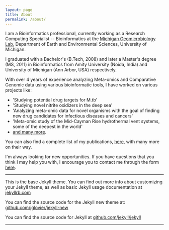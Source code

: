 ```yaml
---
layout: page
title: About
permalink: /about/
---
```


I am a Bioinformatics professional, currently working as a Research Computing Specialist -- Bioinformatics at the [Michigan Geomicrobiology Lab](http://www.earth.lsa.umich.edu/geomicrobiology/Index.html), Department of Earth and Environmental Sciences, University of Michigan. 

I graduated with a Bachelor's (B.Tech, 2008) and later a Master's degree (MS, 2011) in Bioinformatics from Amity University (Noida, India) and University of Michigan (Ann Arbor, USA) respectively.

With over 4 years of experience analyzing Meta-omics and Comparative Genomic data using various bioinformatic tools, I have worked on various projects like:

* 'Studying potential drug targets for M.tb' 
* 'Studying novel nitrite oxidizers in the deep sea' 
* 'Analyzing meta-omic data for novel organisms with the goal of finding new drug candidates for infectious diseases and cancers' 
* 'Meta-omic study of the Mid-Cayman Rise hydrothermal vent systems, some of the deepest in the world' 
* [and many more](http://www.sunitjain.com/projects).

You can also find a complete list of my publications, [here](http://www.sunitjain.com/publications), with many more on their way.

I'm always looking for new opportunities. If you have questions that you think I may help you with, I encourage you to contact me through the form [here](http://www.sunitjain.com/contact).


-----

This is the base Jekyll theme. You can find out more info about customizing your Jekyll theme, as well as basic Jekyll usage documentation at [jekyllrb.com](http://jekyllrb.com/)

You can find the source code for the Jekyll new theme at: [github.com/jglovier/jekyll-new](https://github.com/jglovier/jekyll-new)

You can find the source code for Jekyll at [github.com/jekyll/jekyll](https://github.com/jekyll/jekyll)

-----